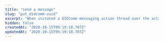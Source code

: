 ```yaml
---
title: "send a message"
slug: "put_didcomm-uuid"
excerpt: "When initated a DIDComm messaging action thread over the action API, you can send messages over this thread."
hidden: false
createdAt: "2020-10-15T09:19:18.707Z"
updatedAt: "2020-10-15T09:19:18.707Z"
---
```

